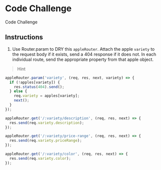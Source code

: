 # Code Challenge

Code Challenge

## Instructions

1. Use Router.param to DRY this ``appleRouter``. Attach the apple ``variety`` to the request body if it exists, send a 404 response if it does not. In each individual route, send the appropriate property from that apple object.

> Hint
```javascript
appleRouter.param('variety', (req, res, next, variety) => {
  if (!apples[variety]) {
    res.status(404).send();
  } else {
    req.variety = apples[variety];
    next();
  }
});

appleRouter.get('/:variety/description', (req, res, next) => {
  res.send(req.variety.description);
});

appleRouter.get('/:variety/price-range', (req, res, next) => {
  res.send(req.variety.priceRange);
});

appleRouter.get('/:variety/color', (req, res, next) => {
  res.send(req.variety.color);
});
```